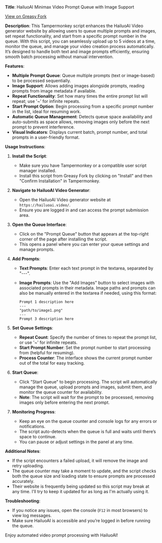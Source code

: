 **Title**: HailuoAI Minimax Video Prompt Queue with Image Support

[View on Greasy Fork](https://greasyfork.org/en/scripts/512177-hailuoai-minimax-video-prompt-queue)

**Description**:
This Tampermonkey script enhances the HailuoAI Video generator website by allowing users to queue multiple prompts and images, set repeat functionality, and start from a specific prompt number in the queue. With this script, you can seamlessly upload up to 5 videos at a time, monitor the queue, and manage your video creation process automatically. It’s designed to handle both text and image prompts efficiently, ensuring smooth batch processing without manual intervention.

**Features**:
- **Multiple Prompt Queue**: Queue multiple prompts (text or image-based) to be processed sequentially.
- **Image Support**: Allows adding images alongside prompts, reading prompts from image metadata if available.
- **Repeat Functionality**: Set how many times the entire prompt list will repeat; use '~' for infinite repeats.
- **Start Prompt Option**: Begin processing from a specific prompt number in the list, ideal for resuming work.
- **Automatic Queue Management**: Detects queue space availability and auto-submits as space allows, removing images only before the next prompt to prevent interference.
- **Visual Indicators**: Displays current batch, prompt number, and total prompts in a user-friendly format.

**Usage Instructions**:

1. **Install the Script**:
   - Make sure you have Tampermonkey or a compatible user script manager installed.
   - Install this script from Greasy Fork by clicking on "Install" and then "Confirm Installation" in Tampermonkey.

2. **Navigate to HailuoAI Video Generator**:
   - Open the HailuoAI Video generator website at `https://hailuoai.video/`.
   - Ensure you are logged in and can access the prompt submission area.

3. **Open the Queue Interface**:
   - Click on the "Prompt Queue" button that appears at the top-right corner of the page after installing the script.
   - This opens a panel where you can enter your queue settings and manage prompts.

4. **Add Prompts**:
   - **Text Prompts**: Enter each text prompt in the textarea, separated by "---".
   - **Image Prompts**: Use the "Add Images" button to select images with associated prompts in their metadata. Image paths and prompts can also be manually entered in the textarea if needed, using this format:

     ```
     Prompt 1 description here
     ---
     "path/to/image1.png"
     ---
     Prompt 3 description here
     ```

5. **Set Queue Settings**:
   - **Repeat Count**: Specify the number of times to repeat the prompt list, or use '~' for infinite repeats.
   - **Start Prompt Number**: Set the prompt number to start processing from (helpful for resuming).
   - **Process Counter**: The interface shows the current prompt number out of the total for easy tracking.

6. **Start Queue**:
   - Click "Start Queue" to begin processing. The script will automatically manage the queue, upload prompts and images, submit them, and monitor the queue counter for availability.
   - **Note**: The script will wait for the prompt to be processed, removing images only before entering the next prompt.

7. **Monitoring Progress**:
   - Keep an eye on the queue counter and console logs for any errors or notifications.
   - The script auto-detects when the queue is full and waits until there’s space to continue.
   - You can pause or adjust settings in the panel at any time.

**Additional Notes**:
- If the script encounters a failed upload, it will remove the image and retry uploading.
- The queue counter may take a moment to update, and the script checks both the queue size and loading state to ensure prompts are processed accurately.
- Their website is frequently being updated so this script may break at any time. I'll try to keep it updated for as long as I'm actually using it.

**Troubleshooting**:
- If you notice any issues, open the console (`F12` in most browsers) to view log messages.
- Make sure HailuoAI is accessible and you’re logged in before running the queue.

Enjoy automated video prompt processing with HailuoAI!
